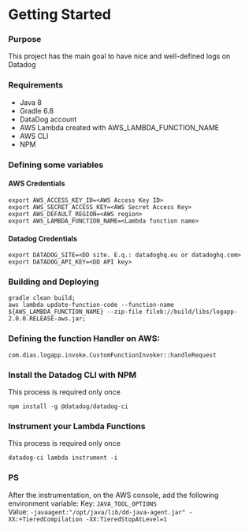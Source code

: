 # Getting Started

### Purpose
This project has the main goal to have nice and well-defined logs on Datadog

### Requirements
* Java 8
* Gradle 6.8
* DataDog account
* AWS Lambda created with AWS_LAMBDA_FUNCTION_NAME
* AWS CLI
* NPM

### Defining some variables
#### AWS Credentials
```
export AWS_ACCESS_KEY_ID=<AWS Access Key ID>
export AWS_SECRET_ACCESS_KEY=<AWS Secret Access Key>
export AWS_DEFAULT_REGION=<AWS region>
export AWS_LAMBDA_FUNCTION_NAME=<Lambda function name>
```

#### Datadog Credentials
```
export DATADOG_SITE=<DD site. E.q.: datadoghq.eu or datadoghq.com>
export DATADOG_API_KEY=<DD API key>
```

### Building and Deploying
```
gradle clean build;
aws lambda update-function-code --function-name ${AWS_LAMBDA_FUNCTION_NAME} --zip-file fileb://build/libs/logapp-2.0.0.RELEASE-aws.jar;
```

### Defining the function Handler on AWS:
``com.dias.logapp.invoke.CustomFunctionInvoker::handleRequest
``


### Install the Datadog CLI with NPM
This process is required only once
```
npm install -g @datadog/datadog-ci
```

### Instrument your Lambda Functions
This process is required only once
```
datadog-ci lambda instrument -i
```

### PS
After the instrumentation, on the AWS console, add the following environment variable:
Key: ``JAVA_TOOL_OPTIONS`` <br>
Value: ``-javaagent:"/opt/java/lib/dd-java-agent.jar" -XX:+TieredCompilation -XX:TieredStopAtLevel=1 ``
